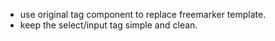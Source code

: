 - use original tag component to replace freemarker template.
- keep the select/input tag simple and clean.